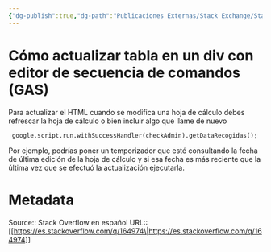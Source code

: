 ```yaml
---
{"dg-publish":true,"dg-path":"Publicaciones Externas/Stack Exchange/Stack Overflow en español/es.stackoverflow.com-164974.md","permalink":"/publicaciones-externas/stack-exchange/stack-overflow-en-espanol/es-stackoverflow-com-164974/","title":"Cómo actualizar tabla en un div con editor de secuencia de comandos (GAS)","hide":true,"noteIcon":"default","created":"2024-04-03T12:49:10.626-06:00","updated":"2024-04-05T16:43:53.846-06:00"}
---
```


# Cómo actualizar tabla en un div con editor de secuencia de comandos (GAS)

Para actualizar el HTML cuando se modifica una hoja de cálculo debes refrescar la hoja de cálculo o bien incluir algo que llame de nuevo 

     google.script.run.withSuccessHandler(checkAdmin).getDataRecogidas();

Por ejemplo, podrías poner un temporizador que esté consultando la fecha de última edición de la hoja de cálculo y si esa fecha es más reciente que la última vez que se efectuó la actualización ejecutarla.

# Metadata
Source:: Stack Overflow en español
URL:: [[https://es.stackoverflow.com/q/164974\|https://es.stackoverflow.com/q/164974]]

